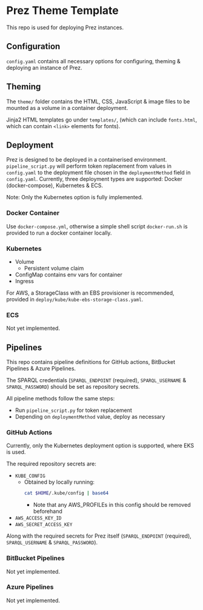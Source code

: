 # Prez Theme Template
This repo is used for deploying Prez instances.

## Configuration
`config.yaml` contains all necessary options for configuring, theming & deploying an instance of Prez.

## Theming
The `theme/` folder contains the HTML, CSS, JavaScript & image files to be mounted as a volume in a container deployment.

Jinja2 HTML templates go under `templates/`, (which can include `fonts.html`, which can contain `<link>` elements for fonts).

## Deployment
Prez is designed to be deployed in a containerised environment. `pipeline_script.py` will perform token replacement from values in `config.yaml` to the deployment file chosen in the `deploymentMethod` field in `config.yaml`. Currently, three deployment types are supported: Docker (docker-compose), Kubernetes & ECS.

Note: Only the Kubernetes option is fully implemented.

### Docker Container
Use `docker-compose.yml`, otherwise a simple shell script `docker-run.sh` is provided to run a docker container locally.

### Kubernetes

- Volume
    - Persistent volume claim
- ConfigMap contains env vars for container
- Ingress

For AWS, a StorageClass with an EBS provisioner is recommended, provided in `deploy/kube/kube-ebs-storage-class.yaml`.

### ECS
Not yet implemented.

## Pipelines
This repo contains pipeline definitions for GitHub actions, BitBucket Pipelines & Azure Pipelines.

The SPARQL credentials (`SPARQL_ENDPOINT` (required), `SPARQL_USERNAME` & `SPARQL_PASSWORD`) should be set as repository secrets.

All pipeline methods follow the same steps:

- Run `pipeline_script.py` for token replacement
- Depending on `deploymentMethod` value, deploy as necessary

### GitHub Actions

Currently, only the Kubernetes deployment option is supported, where EKS is used.

The required repository secrets are:

- `KUBE_CONFIG`
    - Obtained by locally running:
        ```bash
        cat $HOME/.kube/config | base64 
        ```
        - Note that any AWS_PROFILEs in this config should be removed beforehand
- `AWS_ACCESS_KEY_ID`
- `AWS_SECRET_ACCESS_KEY`

Along with the required secrets for Prez itself (`SPARQL_ENDPOINT` (required), `SPARQL_USERNAME` & `SPARQL_PASSWORD`).

### BitBucket Pipelines
Not yet implemented.

### Azure Pipelines
Not yet implemented.
